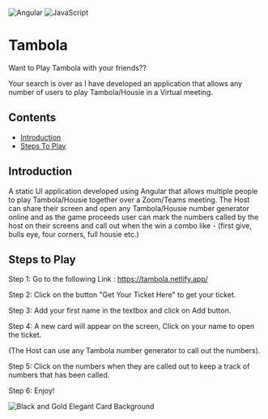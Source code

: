 ![Angular](https://img.shields.io/badge/angular-%23DD0031.svg?style=for-the-badge&logo=angular&logoColor=white)
![JavaScript](https://img.shields.io/badge/javascript-%23323330.svg?style=for-the-badge&logo=javascript&logoColor=%23F7DF1E)
# Tambola

Want to Play Tambola with your friends??

Your search is over as I have developed an application that allows any number of users to play Tambola/Housie in a Virtual meeting.

## Contents

- [Introduction](#introduction)
- [Steps To Play](#steps-to-play)

## Introduction

A static UI application developed using Angular that allows multiple people to play Tambola/Housie together over a Zoom/Teams meeting. The Host can share their screen and open any Tambola/Housie number generator online and as the game proceeds user can mark the numbers called by the host on their screens and call out when the win a combo like - (first give, bulls eye, four corners, full housie etc.)

## Steps to Play

Step 1: Go to the following Link : https://tambola.netlify.app/

Step 2: Click on the button "Get Your Ticket Here" to get your ticket.

Step 3: Add your first name in the textbox and click on Add button.

Step 4: A new card will appear on the screen, Click on your name to open the ticket.

(The Host can use any Tambola number generator to call out the numbers).

Step 5: Click on the numbers when they are called out to keep a track of numbers that has been called.

Step 6: Enjoy!

![Black and Gold Elegant Card Background ](https://user-images.githubusercontent.com/39118679/211218561-e1017479-9f20-49c7-9cf1-fe45fe035171.png)
